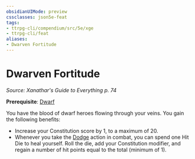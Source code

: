 ```yaml
---
obsidianUIMode: preview
cssclasses: json5e-feat
tags:
- ttrpg-cli/compendium/src/5e/xge
- ttrpg-cli/feat
aliases:
- Dwarven Fortitude
---
```

# Dwarven Fortitude
*Source: Xanathar's Guide to Everything p. 74*  

**Prerequisite**: [Dwarf](/3-Mechanics/CLI/Compendium/races/dwarf.md)

You have the blood of dwarf heroes flowing through your veins. You gain the following benefits:

- Increase your Constitution score by 1, to a maximum of 20.  
- Whenever you take the [Dodge](/3-Mechanics/CLI/Rules/actions.md#Dodge) action in combat, you can spend one Hit Die to heal yourself. Roll the die, add your Constitution modifier, and regain a number of hit points equal to the total (minimum of 1).